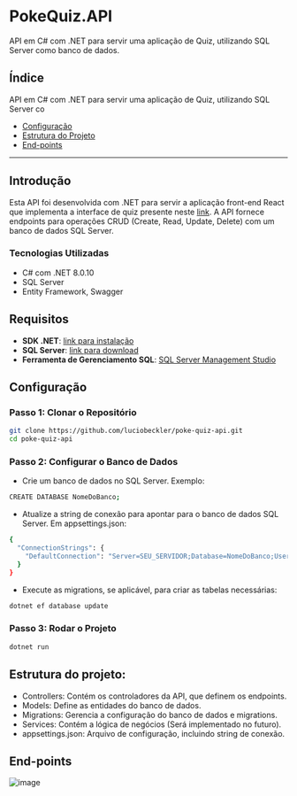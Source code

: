 # PokeQuiz.API

API em C# com .NET para servir uma aplicação de Quiz, utilizando SQL Server como banco de dados.

## Índice

API em C# com .NET para servir uma aplicação de Quiz, utilizando SQL Server co
- [Configuração](#configuração)
- [Estrutura do Projeto](#estrutura-do-projeto)
- [End-points](#end-points)
---

## Introdução

Esta API foi desenvolvida com .NET para servir a aplicação front-end React que implementa a interface de quiz presente neste [link](https://github.com/luciobeckler/poke-quiz-app). A API fornece endpoints para operações CRUD (Create, Read, Update, Delete) com um banco de dados SQL Server.

### Tecnologias Utilizadas

- C# com .NET 8.0.10
- SQL Server
- Entity Framework, Swagger

## Requisitos

- **SDK .NET**: [link para instalação](https://dotnet.microsoft.com/download)
- **SQL Server**: [link para download](https://www.microsoft.com/sql-server)
- **Ferramenta de Gerenciamento SQL**: [SQL Server Management Studio](https://docs.microsoft.com/sql/ssms/download-sql-server-management-studio-ssms)

## Configuração
### Passo 1: Clonar o Repositório
```bash
git clone https://github.com/luciobeckler/poke-quiz-api.git
cd poke-quiz-api
```

### Passo 2: Configurar o Banco de Dados
- Crie um banco de dados no SQL Server. Exemplo:
```bash
CREATE DATABASE NomeDoBanco;
```
- Atualize a string de conexão para apontar para o banco de dados SQL Server. Em appsettings.json:
```bash
{
  "ConnectionStrings": {
    "DefaultConnection": "Server=SEU_SERVIDOR;Database=NomeDoBanco;User Id=SEU_USUARIO;Password=SUA_SENHA;"
  }
}
```
- Execute as migrations, se aplicável, para criar as tabelas necessárias:
```bash
dotnet ef database update
```

### Passo 3: Rodar o Projeto
```bash
dotnet run
```
## Estrutura do projeto:
- Controllers: Contém os controladores da API, que definem os endpoints.
- Models: Define as entidades do banco de dados.
- Migrations: Gerencia a configuração do banco de dados e migrations.
- Services: Contém a lógica de negócios (Será implementado no futuro).
- appsettings.json: Arquivo de configuração, incluindo string de conexão.
## End-points
![image](https://github.com/user-attachments/assets/8b0c9823-17ee-4d56-88f1-2359f66c3d1b)
